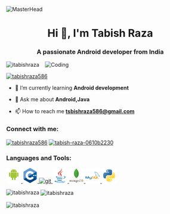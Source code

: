 ![MasterHead](https://1.bp.blogspot.com/-7A4WynwLsMw/XbBpCXG8fHI/AAAAAAAAMt4/uOa1bpLskYgrwGbllhSu2SDj_Mig8SXJQCLcBGAsYHQ/s1600/2000_600px.gif)
<h1 align="center">Hi 👋, I'm Tabish Raza</h1>
<h3 align="center">A passionate Android developer from India</h3>
<img align="right" alt="Coding" width="400" src="https://cdn.dribbble.com/users/1162077/screenshots/3848914/programmer.gif">

<p align="left"> <img src="https://komarev.com/ghpvc/?username=itabishraza&label=Profile%20views&color=0e75b6&style=flat" alt="itabishraza" /> </p>

<p align="left"> <a href="https://twitter.com/tabishraza586" target="blank"><img src="https://img.shields.io/twitter/follow/tabishraza586?logo=twitter&style=for-the-badge" alt="tabishraza586" /></a> </p>

- 🌱 I’m currently learning **Android development**

- 💬 Ask me about **Android,Java**

- 📫 How to reach me **tsbishraza586@gmail.com**

<h3 align="left">Connect with me:</h3>
<p align="left">
<a href="https://twitter.com/tabishraza586" target="blank"><img align="center" src="https://raw.githubusercontent.com/rahuldkjain/github-profile-readme-generator/master/src/images/icons/Social/twitter.svg" alt="tabishraza586" height="30" width="40" /></a>
<a href="https://linkedin.com/in/tabish-raza-0610b2230" target="blank"><img align="center" src="https://raw.githubusercontent.com/rahuldkjain/github-profile-readme-generator/master/src/images/icons/Social/linked-in-alt.svg" alt="tabish-raza-0610b2230" height="30" width="40" /></a>
</p>

<h3 align="left">Languages and Tools:</h3>
<p align="left"> <a href="https://developer.android.com" target="_blank" rel="noreferrer"> <img src="https://raw.githubusercontent.com/devicons/devicon/master/icons/android/android-original-wordmark.svg" alt="android" width="40" height="40"/> </a> <a href="https://www.w3schools.com/cpp/" target="_blank" rel="noreferrer"> <img src="https://raw.githubusercontent.com/devicons/devicon/master/icons/cplusplus/cplusplus-original.svg" alt="cplusplus" width="40" height="40"/> </a> <a href="https://git-scm.com/" target="_blank" rel="noreferrer"> <img src="https://www.vectorlogo.zone/logos/git-scm/git-scm-icon.svg" alt="git" width="40" height="40"/> </a> <a href="https://www.java.com" target="_blank" rel="noreferrer"> <img src="https://raw.githubusercontent.com/devicons/devicon/master/icons/java/java-original.svg" alt="java" width="40" height="40"/> </a> <a href="https://www.mongodb.com/" target="_blank" rel="noreferrer"> <img src="https://raw.githubusercontent.com/devicons/devicon/master/icons/mongodb/mongodb-original-wordmark.svg" alt="mongodb" width="40" height="40"/> </a> <a href="https://www.mysql.com/" target="_blank" rel="noreferrer"> <img src="https://raw.githubusercontent.com/devicons/devicon/master/icons/mysql/mysql-original-wordmark.svg" alt="mysql" width="40" height="40"/> </a> <a href="https://www.python.org" target="_blank" rel="noreferrer"> <img src="https://raw.githubusercontent.com/devicons/devicon/master/icons/python/python-original.svg" alt="python" width="40" height="40"/> </a> </p>

<p><img align="left" src="https://github-readme-stats.vercel.app/api/top-langs?username=itabishraza&show_icons=true&locale=en&layout=compact" alt="itabishraza" /></p>

<p>&nbsp;<img align="center" src="https://github-readme-stats.vercel.app/api?username=itabishraza&show_icons=true&locale=en" alt="itabishraza" /></p>

<p><img align="center" src="https://github-readme-streak-stats.herokuapp.com/?user=itabishraza&" alt="itabishraza" /></p>


